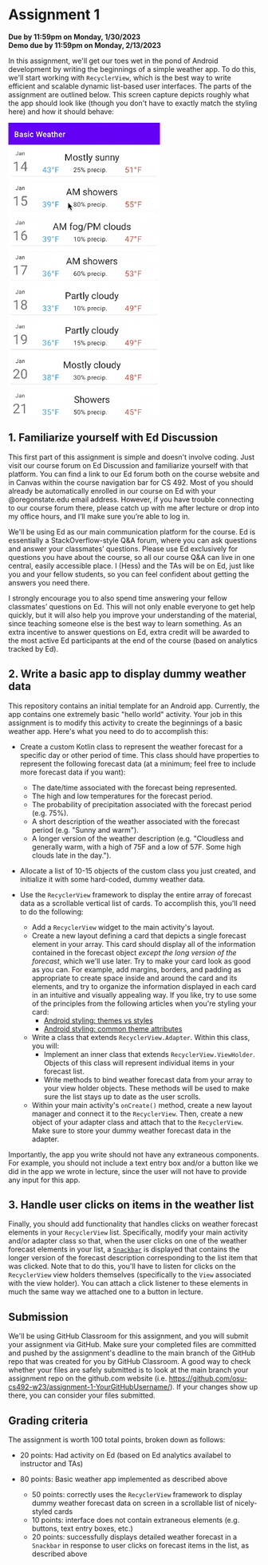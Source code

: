 # Assignment 1
**Due by 11:59pm on Monday, 1/30/2023** <br/>
**Demo due by 11:59pm on Monday, 2/13/2023**

In this assignment, we'll get our toes wet in the pond of Android development by writing the beginnings of a simple weather app.  To do this, we'll start working with `RecyclerView`, which is the best way to write efficient and scalable dynamic list-based user interfaces.  The parts of the assignment are outlined below.  This screen capture depicts roughly what the app should look like (though you don't have to exactly match the styling here) and how it should behave:

![Screen capture of working app](screencap.gif)

## 1. Familiarize yourself with Ed Discussion

This first part of this assignment is simple and doesn't involve coding.  Just visit our course forum on Ed Discussion and familiarize yourself with that platform.  You can find a link to our Ed forum both on the course website and in Canvas within the course navigation bar for CS 492.  Most of you should already be automatically enrolled in our course on Ed with your @oregonstate.edu email address.  However, if you have trouble connecting to our course forum there, please catch up with me after lecture or drop into my office hours, and I’ll make sure you’re able to log in.

We'll be using Ed as our main communication platform for the course.  Ed is essentially a StackOverflow-style Q&A forum, where you can ask questions and answer your classmates’ questions.  Please use Ed exclusively for questions you have about the course, so all our course Q&A can live in one central, easily accessible place.  I (Hess) and the TAs will be on Ed, just like you and your fellow students, so you can feel confident about getting the answers you need there.

I strongly encourage you to also spend time answering your fellow classmates’ questions on Ed. This will not only enable everyone to get help quickly, but it will also help you improve your understanding of the material, since teaching someone else is the best way to learn something.  As an extra incentive to answer questions on Ed, extra credit will be awarded to the most active Ed participants at the end of the course (based on analytics tracked by Ed).

## 2. Write a basic app to display dummy weather data

This repository contains an initial template for an Android app.  Currently, the app contains one extremely basic "hello world" activity.  Your job in this assignment is to modify this activity to create the beginnings of a basic weather app.  Here's what you need to do to accomplish this:

  * Create a custom Kotlin class to represent the weather forecast for a specific day or other period of time.  This class should have properties to represent the following forecast data (at a minimum; feel free to include more forecast data if you want):
    * The date/time associated with the forecast being represented.
    * The high and low temperatures for the forecast period.
    * The probability of precipitation associated with the forecast period (e.g. 75%).
    * A short description of the weather associated with the forecast period (e.g. "Sunny and warm").
    * A longer version of the weather description (e.g. "Cloudless and generally warm, with a high of 75F and a low of 57F.  Some high clouds late in the day.").

  * Allocate a list of 10-15 objects of the custom class you just created, and initialize it with some hard-coded, dummy weather data.

  * Use the `RecyclerView` framework to display the entire array of forecast data as a scrollable vertical list of cards.  To accomplish this, you'll need to do the following:
    * Add a `RecyclerView` widget to the main activity's layout.
    * Create a new layout defining a card that depicts a single forecast element in your array.  This card should display all of the information contained in the forecast object *except the long version of the forecast*, which we'll use later.  Try to make your card look as good as you can.  For example, add margins, borders, and padding as appropriate to create space inside and around the card and its elements, and try to organize the information displayed in each card in an intuitive and visually appealing way.  If you like, try to use some of the principles from the following articles when you're styling your card:
      * [Android styling: themes vs styles](https://medium.com/androiddevelopers/android-styling-themes-vs-styles-ebe05f917578)
      * [Android styling: common theme attributes](https://medium.com/androiddevelopers/android-styling-common-theme-attributes-8f7c50c9eaba)
    * Write a class that extends `RecyclerView.Adapter`.  Within this class, you will:
      * Implement an inner class that extends `RecyclerView.ViewHolder`.  Objects of this class will represent individual items in your forecast list.
      * Write methods to bind weather forecast data from your array to your view holder objects.  These methods will be used to make sure the list stays up to date as the user scrolls.
    * Within your main activity's `onCreate()` method, create a new layout manager and connect it to the `RecyclerView`.  Then, create a new object of your adapter class and attach that to the `RecyclerView`.  Make sure to store your dummy weather forecast data in the adapter.

  Importantly, the app you write should not have any extraneous components.  For example, you should not include a text entry box and/or a button like we did in the app we wrote in lecture, since the user will not have to provide any input for this app.

## 3. Handle user clicks on items in the weather list

Finally, you should add functionality that handles clicks on weather forecast elements in your `RecyclerView` list.  Specifically, modify your main activity and/or adapter class so that, when the user clicks on one of the weather forecast elements in your list, a [`Snackbar`](https://developer.android.com/training/snackbar) is displayed that contains the longer version of the forecast description corresponding to the list item that was clicked.  Note that to do this, you'll have to listen for clicks on the `RecyclerView` view holders themselves (specifically to the `View` associated with the view holder).  You can attach a click listener to these elements in much the same way we attached one to a button in lecture.

## Submission

We'll be using GitHub Classroom for this assignment, and you will submit your assignment via GitHub.  Make sure your completed files are committed and pushed by the assignment's deadline to the main branch of the GitHub repo that was created for you by GitHub Classroom.  A good way to check whether your files are safely submitted is to look at the main branch your assignment repo on the github.com website (i.e. https://github.com/osu-cs492-w23/assignment-1-YourGitHubUsername/). If your changes show up there, you can consider your files submitted.

## Grading criteria

The assignment is worth 100 total points, broken down as follows:

  * 20 points: Had activity on Ed (based on Ed analytics availabel to instructor and TAs)

  * 80 points: Basic weather app implemented as described above
    * 50 points: correctly uses the `RecyclerView` framework to display dummy weather forecast data on screen in a scrollable list of nicely-styled cards
    * 10 points: interface does not contain extraneous elements (e.g. buttons, text entry boxes, etc.)
    * 20 points: successfully displays detailed weather forecast in a `Snackbar` in response to user clicks on forecast items in the list, as described above
